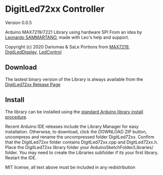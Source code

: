 DigitLed72xx Controller
=======================

Version 0.0.5

Arduino MAX7219/7221 Library using hardware SPI
From an idea by [Leonardo SAMMARTANO](https://github.com/SaLeeC), made with Leo's help and support.

Copyright (c) 2020 Dariomas & SaLe
Portions from [MAX7219](https://github.com/csdexter/MAX7219), [DigitLedDisplay](https://github.com/ozhantr/DigitLedDisplay), [LedControl](https://github.com/wayoda/LedControl)

Download
--------

The lastest binary version of the Library is always available from the
[DigitLed72xx Release Page](https://github.com/dariomas/DigitLed72xx/releases)

Install
-------

The library can be installed using the [standard Arduino library install procedure](http://arduino.cc/en/Guide/Libraries).

Recent Arduino IDE releases include the Library Manager for easy installation. Otherwise, to download, click the DOWNLOAD ZIP button, uncompress and rename the uncompressed folder DigitLed72xx. Confirm that the DigitLed72xx folder contains DigitLed72xx.cpp and DigitLed72xx.h. Place the DigitLed72xx library folder your ArduinoSketchFolder/Libraries/ folder. You may need to create the Libraries subfolder if its your first library. Restart the IDE.

MIT license, all text above must be included in any redistribution
